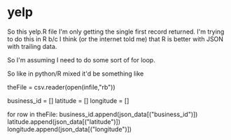 yelp
====

So this yelp.R file I'm only getting the single first record returned. I'm trying to do this in R b/c I think (or the internet told me) that R is better with JSON with trailing data.

So I'm assuming I need to do some sort of for loop.

So like in python/R mixed it'd be something like

  theFile = csv.reader(open(infile,"rb"))

  business_id = []
  latitude    = []
  longitude   = []
  
  for row in theFile:
    business_id.append(json_data[("business_id")])
    latitude.append(json_data[("latitude")])
    longitude.append(json_data[("longitude")])
  
